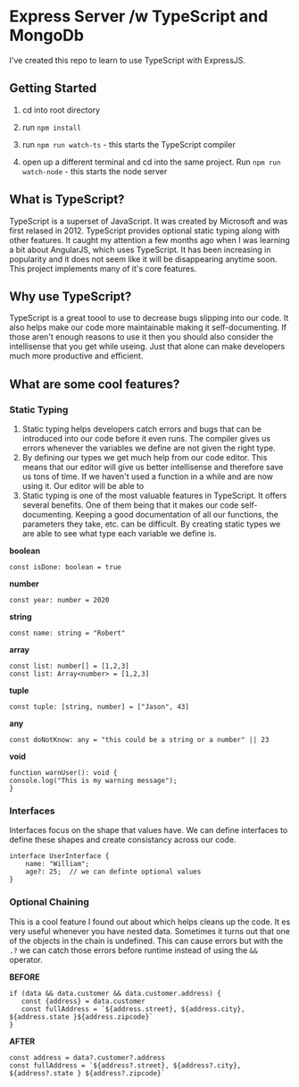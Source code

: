 # Express Server /w TypeScript and MongoDb
I've created this repo to learn to use TypeScript with ExpressJS. 

## Getting Started

1. cd into root directory 

2. run `npm install` 

3. run `npm run watch-ts` - this starts the TypeScript compiler

4. open up a different terminal and cd into the same project. Run `npm run watch-node` - this starts the node server

## What is TypeScript?

TypeScript is a superset of JavaScript. It was created by Microsoft and was first relased in 2012. TypeScript provides optional static typing along with other features. It caught my attention a few months ago when I was learning a bit about AngularJS, which uses TypeScript. It has been increasing in popularity and it does not seem like it will be disappearing anytime soon. This project implements many of it's core features.

## Why use TypeScript?
TypeScript is a great toool to use to decrease bugs slipping into our code. It also helps make our code more maintainable making it self-documenting. If those aren't enough reasons to use it then you should also consider the intellisense that you get while useing. Just that alone can make developers much more productive and efficient. 

## What are some cool features?

### Static Typing
1. Static typing helps developers catch errors and bugs that can be introduced into our code before it even runs. The compiler gives us errors whenever the variables we define are not given the right type. 
2. By defining our types we get much help from our code editor. This means that our editor will give us better intellisense and therefore save us tons of time. If we haven't used a function in a while and are now using it. Our editor will be able to 
3. Static typing is one of the most valuable features in TypeScript. It offers several benefits. One of them being that it makes our code self-documenting. Keeping a good documentation of all our functions, the parameters they take, etc. can be difficult. By creating static types we are able to see what type each variable we define is. 

**boolean**
```
const isDone: boolean = true
```

**number**
```
const year: number = 2020
```

**string**
```
const name: string = "Robert"
```

**array**
```
const list: number[] = [1,2,3]
const list: Array<number> = [1,2,3]
```

**tuple**
```
const tuple: [string, number] = ["Jason", 43]
```

**any**
```
const doNotKnow: any = "this could be a string or a number" || 23
```

**void**
```
function warnUser(): void {
console.log("This is my warning message");
}
```

### Interfaces
Interfaces focus on the shape that values have. We can define interfaces to define these shapes and create consistancy across our code. 

```
interface UserInterface {
    name: "William";
    age?: 25;  // we can definte optional values
}
```

### Optional Chaining

This is a cool feature I found out about which helps cleans up the code. It es very useful whenever you have nested data. Sometimes it turns out that one of the objects in the chain is undefined. This can cause errors but with the `.?` we can catch those errors before runtime instead of using the `&&` operator.

**BEFORE**
```
if (data && data.customer && data.customer.address) {
   const {address} = data.customer
   const fullAddress = `${address.street}, ${address.city}, ${address.state }${address.zipcode}`
}
```

**AFTER**
```
const address = data?.customer?.address
const fullAddress = `${address?.street}, ${address?.city}, ${address?.state } ${address?.zipcode}`
```

